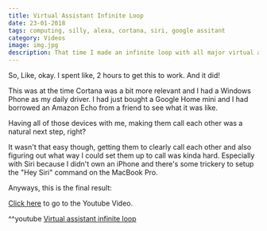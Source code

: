 ```yaml
---
title: Virtual Assistant Infinite Loop
date: 23-01-2018
tags: computing, silly, alexa, cortana, siri, google assitant
category: Videos
image: img.jpg
description: That time I made an infinite loop with all major virtual assistants.
---
```


So, Like, okay. I spent like, 2 hours to get this to work. And it did!

This was at the time Cortana was a bit more relevant and I had a Windows Phone as my daily driver. I had just bought a Google Home mini and I had borrowed an Amazon Echo from a friend to see what it was like.

Having all of those devices with me, making them call each other was a natural next step, right?

It wasn't that easy though, getting them to clearly call each other and also figuring out what way I could set them up to call was kinda hard. Especially with Siri because I didn't own an iPhone and there's some trickery to setup the "Hey Siri" command on the MacBook Pro.

Anyways, this is the final result:

[Click here](https://www.youtube.com/watch?v=s_rZwGTACEE) to go to the Youtube Video.

^^youtube [Virtual assistant infinite loop](https://www.youtube.com/watch?v=s_rZwGTACEE)

